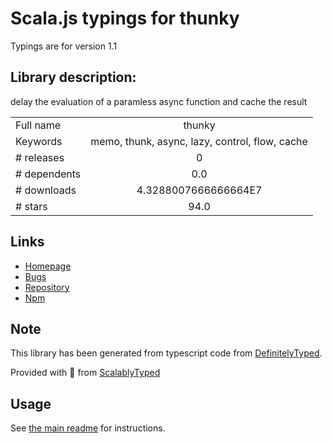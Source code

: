 
# Scala.js typings for thunky

Typings are for version 1.1

## Library description:
delay the evaluation of a paramless async function and cache the result

|                    |                 |
| ------------------ | :-------------: |
| Full name          | thunky |
| Keywords           | memo, thunk, async, lazy, control, flow, cache |
| # releases         | 0 |
| # dependents       | 0.0 |
| # downloads        | 4.3288007666666664E7 |
| # stars            | 94.0 |

## Links
- [Homepage](https://github.com/mafintosh/thunky#readme)
- [Bugs](https://github.com/mafintosh/thunky/issues)
- [Repository](https://github.com/mafintosh/thunky)
- [Npm](https://www.npmjs.com/package/thunky)
    


## Note
This library has been generated from typescript code from [DefinitelyTyped](https://definitelytyped.org).

Provided with :purple_heart: from [ScalablyTyped](https://github.com/oyvindberg/ScalablyTyped)

## Usage
See [the main readme](../../readme.md) for instructions.


